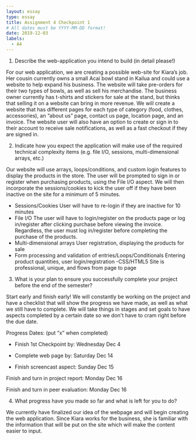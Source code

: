 ```yaml
---
layout: essay
type: essay
title: Assignment 4 Checkpoint 1
# All dates must be YYYY-MM-DD format!
date: 2019-12-03
labels:
  - A4
--- 
```

1. Describe the web-application you intend to build (in detail please!)

For our web application, we are creating a possible web-site for Kiara’s job. Her cousin currently owns a small Acai bowl stand in Kailua and could use a website to help expand his business. The website will take pre-orders for their two types of bowls, as well as sell his merchandise. The business owner currently has t-shirts and stickers for sale at the stand, but thinks that selling it on a website can bring in more revenue. We will create a website that has different pages for each type of category (food, clothes, accessories), an “about us” page, contact us page, location page, and an invoice. The website user will also have an option to create or sign in to their account to receive sale notifications, as well as a fast checkout if they are signed in. 

2. Indicate how you expect the application will make use of the required technical complexity items (e.g. file I/O, sessions, multi-dimensional arrays, etc.)

Our website will use arrays, loops/conditions, and custom login features to display the products in the store. The user will be prompted to sign in or register when purchasing products, using the File I/O aspect. We will then incorporate the sessions/cookies to kick the user off if they have been inactive on the site for a minimum of 5 minutes. 

- Sessions/Cookies
User will have to re-login if they are inactive for 10 minutes
- File I/O
The user will have to login/register on the products page or log in/register after clicking purchase before viewing the invoice.  Regardless, the user must log in/register before completing the purchase of the products.
- Multi-dimensional arrays
User registration, displaying the products for sale
- Form processing and validation of entries/Loops/Conditionals
Entering product quantities, user login/registration
-CSS/HTML5
Site is professional, unique, and flows from page to page 

3. What is your plan to ensure you successfully complete your project before the end of the semester?

Start early and finish early! We will constantly be working on the project and have a checklist that will show the progress we have made, as well as what we still have to complete. We will take things in stages and set goals to have aspects completed by a certain date so we don't have to cram right before the due date. 
	
Progress Dates: (put “x” when completed)

- Finish 1st  Checkpoint by: Wednesday Dec 4

- Complete web page by: Saturday Dec 14 

- Finish screencast aspect: Sunday Dec 15  

Finish and turn in project report: Monday Dec 16

Finish and turn in peer evaluation: Monday Dec 16 
 
4. What progress have you made so far and what is left for you to do?

We currently have finalized our idea of the webpage and will begin creating the web application. Since Kiara works for the business, she is familiar with the information that will be put on the site which will make the content easier to input. 
 
